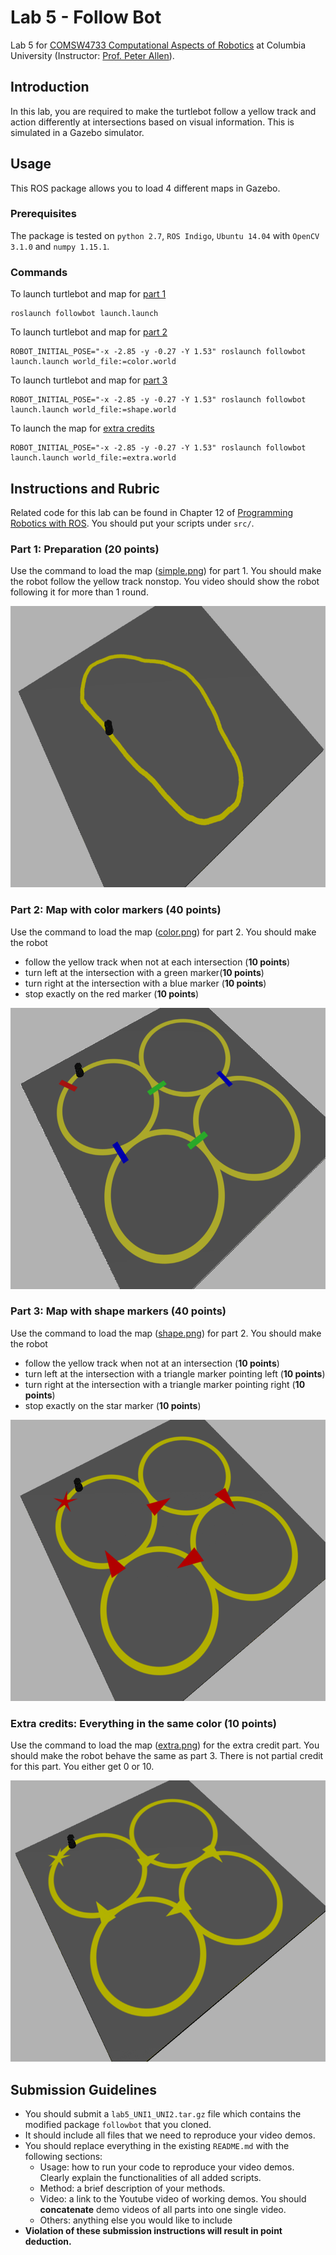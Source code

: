 # Lab 5 - Follow Bot
Lab 5 for [COMSW4733 Computational Aspects of Robotics](http://www.cs.columbia.edu/~allen/F18/index.html) at Columbia University (Instructor: [Prof. Peter Allen](http://www.cs.columbia.edu/~allen/)).

## Introduction
In this lab, you are required to make the turtlebot follow a yellow track and action differently at intersections based on visual information. This is simulated in a Gazebo simulator.

## Usage
This ROS package allows you to load 4 different maps in Gazebo.

### Prerequisites
The package is tested on `python 2.7`, `ROS Indigo`, `Ubuntu 14.04` with `OpenCV 3.1.0` and `numpy 1.15.1`.

### Commands
To launch turtlebot and map for [part 1](#part-1-preparation-20-points)
```
roslaunch followbot launch.launch
```

To launch turtlebot and map for [part 2](#part-2-map-with-color-markers-40-points)
```
ROBOT_INITIAL_POSE="-x -2.85 -y -0.27 -Y 1.53" roslaunch followbot launch.launch world_file:=color.world
```

To launch turtlebot and map for [part 3](#part-3-map-with-shape-markers-40-points)
```
ROBOT_INITIAL_POSE="-x -2.85 -y -0.27 -Y 1.53" roslaunch followbot launch.launch world_file:=shape.world
```

To launch the map for [extra credits](#extra-credits-everything-in-the-same-color-10-points)
```
ROBOT_INITIAL_POSE="-x -2.85 -y -0.27 -Y 1.53" roslaunch followbot launch.launch world_file:=extra.world
```
## Instructions and Rubric
Related code for this lab can be found in Chapter 12 of [Programming Robotics with ROS](http://marte.aslab.upm.es/redmine/files/dmsf/p_drone-testbed/170324115730_268_Quigley_-_Programming_Robots_with_ROS.pdf). You should put your scripts under `src/`.

### Part 1: Preparation (**20 points**)
Use the command to load the map ([simple.png](worlds/simple.png)) for part 1. You should make the robot follow the yellow track nonstop. You video should show the robot following it for more than 1 round.

<p align="center">
  <img src="imgs/simple_map.png", height="450">
</p>

### Part 2: Map with color markers (40 points)
Use the command to load the map ([color.png](worlds/color.png)) for part 2. You should make the robot
- follow the yellow track when not at each intersection (**10 points**)
- turn left at the intersection with a green marker(**10 points**)
- turn right at the intersection with a blue marker (**10 points**)
- stop exactly on the red marker (**10 points**)

<p align="center">
  <img src="imgs/color_map.png", height="450">
</p>

### Part 3: Map with shape markers (40 points)
Use the command to load the map ([shape.png](worlds/shape.png)) for part 2. You should make the robot
- follow the yellow track when not at an intersection (**10 points**)
- turn left at the intersection with a triangle marker pointing left (**10 points**)
- turn right at the intersection with a triangle marker pointing right (**10 points**)
- stop exactly on the star marker (**10 points**)

<p align="center">
  <img src="imgs/shape_map.png", height="450">
</p>

### Extra credits: Everything in the same color (10 points)
Use the command to load the map ([extra.png](worlds/extra.png)) for the extra credit part. You should make the robot behave the same as part 3. There is not partial credit for this part. You either get 0 or 10.

<p align="center">
  <img src="imgs/extra_map.png", height="450">
</p>

## Submission Guidelines
- You should submit a `lab5_UNI1_UNI2.tar.gz` file which contains the modified package `followbot` that you cloned.
- It should include all files that we need to reproduce your video demos.
- You should replace everything in the existing `README.md` with the following sections:
	- Usage: how to run your code to reproduce your video demos. Clearly explain the functionalities of all added scripts.
	- Method: a brief description of your methods.
	- Video: a link to the Youtube video of working demos. You should **concatenate** demo videos of all parts into one single video.
	- Others: anything else you would like to include
- **Violation of these submission instructions will result in point deduction.**
